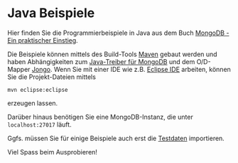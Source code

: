 # Java Beispiele #
Hier finden Sie die Programmierbeispiele in Java aus dem Buch [MongoDB - Ein praktischer Einstieg](../README.md).

Die Beispiele können mittels des Build-Tools [Maven](http://maven.apache.org/) gebaut werden und haben Abhängigkeiten zum [Java-Treiber für MongoDB](https://github.com/mongodb/mongo-java-driver) und dem O/D-Mapper [Jongo](http://www.jongo.org). Wenn Sie mit einer IDE wie z.B. [Eclipse IDE](http://www.eclipse.org/downloads/) arbeiten, können Sie die Projekt-Dateien mittels

	mvn eclipse:eclipse

erzeugen lassen.

Darüber hinaus benötigen Sie eine MongoDB-Instanz, die unter <code>localhost:27017</code> läuft.

Ggfs. müssen Sie für einige Beispiele auch erst die [Testdaten](../data/README.md) importieren.

Viel Spass beim Ausprobieren!